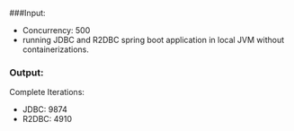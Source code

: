 ###Input:
- Concurrency: 500
- running JDBC and R2DBC spring boot application in local JVM without containerizations.

### Output:
Complete Iterations:

- JDBC: 9874
- R2DBC: 4910
